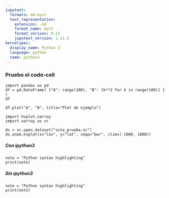 ```yaml
---
jupytext:
  formats: md:myst
  text_representation:
    extension: .md
    format_name: myst
    format_version: 0.13
    jupytext_version: 1.11.5
kernelspec:
  display_name: Python 3
  language: python
  name: python3
---
```


### Pruebo el code-cell

```{code-cell}
import pandas as pd
df = pd.DataFrame( {"A": range(100), "B": [k**2 for k in range(100)] } )
df
```

```{code-cell}
df.plot("A", "B", title="Plot de ejemplo")
```

```{code-cell}
import hvplot.xarray
import xarray as xr

ds = xr.open_dataset("ssta_prueba.nc")
ds.anom.hvplot(x="lon", y="lat", cmap="bwr", clim=(-1000, 1000))
```


##### Con ipython3
```{code-cell} ipython3
note = "Python syntax highlighting"
print(note)
```

##### Sin ipython3
```{code-cell}
note = "Python syntax highlighting"
print(note)
```